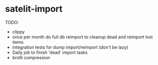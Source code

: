 # satelit-import

TODO:
- clippy
- once per month do full db reimport to cleanup dead and reimport lost items
- integration tests for dump import/reimport (don't be lazy)
- Daily job to finish 'dead' import tasks
- brotli compression
